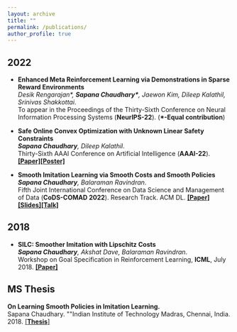 ```yaml
---
layout: archive
title: ""
permalink: /publications/
author_profile: true
---
```



## 2022
* **Enhanced Meta Reinforcement Learning via Demonstrations in Sparse Reward Environments**\
*Desik Rengarajan\*, **Sapana Chaudhary\***, Jaewon Kim, Dileep Kalathil, Srinivas Shakkottai*.\
To appear in the Proceedings of the Thirty-Sixth Conference on Neural Information Processing Systems (**NeurIPS-22**). (**\*-Equal contribution**)


* **Safe Online Convex Optimization with Unknown Linear Safety Constraints**\
_**Sapana Chaudhary**, Dileep Kalathil_.\
Thirty-Sixth AAAI Conference on Artificial Intelligence (**AAAI-22**). [**[Paper]**](https://arxiv.org/abs/2111.07430)[**[Poster]**](https://drive.google.com/drive/folders/1cBx6YKgaHs1Jllr813Nt4itJkjoPCF1h?usp=sharing)


* **Smooth Imitation Learning via Smooth Costs and Smooth Policies**\
_**Sapana Chaudhary**, Balaraman Ravindran_.\
Fifth Joint International Conference on Data Science and Management of Data (**CoDS-COMAD 2022**). Research Track. ACM DL. [**[Paper]**](https://arxiv.org/abs/2111.02354)[**[Slides]**](https://drive.google.com/file/d/13Urazzn2OOb3yVb4uFjRwPPovr_5ODHR/view?usp=sharing)[**[Talk]**](https://drive.google.com/file/d/1wKAQdHyUnFJyBFjsggqdpHjfg2l0XI5f/view?usp=sharing)


## 2018
* **SILC: Smoother Imitation with Lipschitz Costs**\
_**Sapana Chaudhary**, Akshat Dave, Balaraman Ravindran_.\
Workshop on Goal Specification in Reinforcement Learning, **ICML**, July 2018. [**[Paper]**](https://sites.google.com/view/goalsrl/accepted-papers?authuser=0)


## MS Thesis
**On Learning Smooth Policies in Imitation Learning.**\
Sapana Chaudhary. ""Indian Institute of Technology Madras, Chennai, India. 2018. [[**Thesis**]](https://drive.google.com/file/d/13va0xsQMLM71Dnpza89hIz7cJpBDJEJo/view?usp=sharing)
